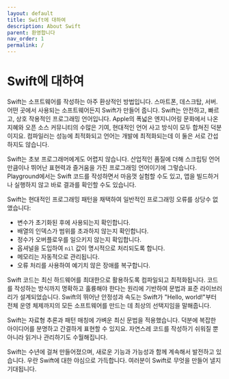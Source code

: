 ```yaml
---
layout: default
title: Swift에 대하여
description: About Swift
parent: 환영합니다
nav_order: 1
permalink: /
---
```


# Swift에 대하여

Swift는 소프트웨어를 작성하는 아주 환상적인 방법입니다. 스마트폰, 데스크탑, 서버. 어떤 곳에서 사용되는 소프트웨어든지 Swift가 만들어 줍니다. Swift는 안전하고, 빠르고, 상호 작용적인 프로그래밍 언어입니다. Apple의 폭넓은 엔지니어링 문화에서 나온 지혜와 오픈 소스 커뮤니티의 수많은 기여, 현대적인 언어 사고 방식이 모두 합쳐진 덕분이지요. 컴파일러는 성능에 최적화되고 언어는 개발에 최적화되는데 이 둘은 서로 간섭하지도 않습니다.

Swift는 초보 프로그래머에게도 어렵지 않습니다. 산업적인 품질에 더해 스크립팅 언어만큼이나 뛰어난 표현력과 즐거움을 가진 프로그래밍 언어이기에 그렇습니다. Playground에서는 Swift 코드를 작성하면서 마음껏 실험할 수도 있고, 앱을 빌드하거나 실행하지 않고 바로 결과를 확인할 수도 있습니다.

Swift는 현대적인 프로그래밍 패턴을 채택하여 일반적인 프로그래밍 오류를 상당수 없앴습니다:

* 변수가 초기화된 후에 사용되는지 확인합니다.
* 배열의 인덱스가 범위를 초과하지 않는지 확인합니다.
* 정수가 오버플로우를 일으키지 않는지 확입합니다.
* 옵셔널을 도입하여 `nil` 값이 명시적으로 처리되도록 합니다.
* 메모리는 자동적으로 관리됩니다.
* 오류 처리를 사용하여 예기치 않은 장애를 복구합니다.

Swift 코드는 최신 하드웨어를 최대한으로 활용하도록 컴파일되고 최적화됩니다. 코드를 작성하는 방식까지 명확하고 훌륭해야 한다는 원리에 기반하여 문법과 표준 라이브러리가 설계되었습니다. Swift의 뛰어난 안정성과 속도는 Swift가 "Hello, world!"부터 전체 운영 체제까지의 모든 소프트웨어를 만드는 데 최상의 선택지임을 말해줍니다.

Swift는 자료형 추론과 패턴 매칭에 가벼운 최신 문법을 적용했습니다. 덕분에 복잡한 아이디어를 분명하고 간결하게 표현할 수 있지요. 자연스레 코드를 작성하기 쉬워질 뿐 아니라 읽거나 관리하기도 수월해집니다.

Swift는 수년에 걸쳐 만들어졌으며, 새로운 기능과 가능성과 함께 계속해서 발전하고 있습니다. 우란 Swift에 대한 야심으로 가득합니다. 여러분이 Swift로 무엇을 만들어 낼지 기대됩니다.